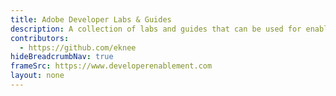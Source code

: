 ```yaml
---
title: Adobe Developer Labs & Guides
description: A collection of labs and guides that can be used for enabling oneself on the Adobe Experience Platform and applications
contributors:
  - https://github.com/eknee
hideBreadcrumbNav: true
frameSrc: https://www.developerenablement.com
layout: none
---
```

<meta http-equiv="Content-Security-Policy" content="frame-ancestors https://www.developerenablement.com;"/>
